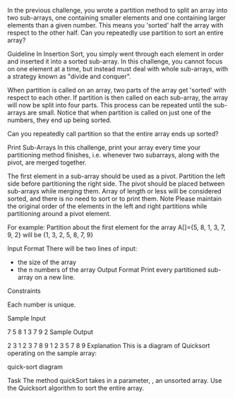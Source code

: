 In the previous challenge, you wrote a partition method to split an array into two sub-arrays, one containing smaller elements and one containing larger elements than a given number. This means you 'sorted' half the array with respect to the other half. Can you repeatedly use partition to sort an entire array?

Guideline
In Insertion Sort, you simply went through each element in order and inserted it into a sorted sub-array. In this challenge, you cannot focus on one element at a time, but instead must deal with whole sub-arrays, with a strategy known as "divide and conquer".

When partition is called on an array, two parts of the array get 'sorted' with respect to each other. If partition is then called on each sub-array, the array will now be split into four parts. This process can be repeated until the sub-arrays are small. Notice that when partition is called on just one of the numbers, they end up being sorted.

Can you repeatedly call partition so that the entire array ends up sorted?

Print Sub-Arrays
In this challenge, print your array every time your partitioning method finishes, i.e. whenever two subarrays, along with the pivot, are merged together.

The first element in a sub-array should be used as a pivot.
Partition the left side before partitioning the right side.
The pivot should be placed between sub-arrays while merging them.
Array of length  or less will be considered sorted, and there is no need to sort or to print them.
Note
Please maintain the original order of the elements in the left and right partitions while partitioning around a pivot element.

For example: Partition about the first element for the array A[]={5, 8, 1, 3, 7, 9, 2} will be {1, 3, 2, 5, 8, 7, 9}

Input Format
There will be two lines of input:

 - the size of the array
 - the n numbers of the array
Output Format
Print every partitioned sub-array on a new line.

Constraints


Each number is unique.

Sample Input

7
5 8 1 3 7 9 2
Sample Output

2 3
1 2 3
7 8 9
1 2 3 5 7 8 9
Explanation
This is a diagram of Quicksort operating on the sample array:

quick-sort diagram

Task
The method quickSort takes in a parameter, , an unsorted array. Use the Quicksort algorithm to sort the entire array.
